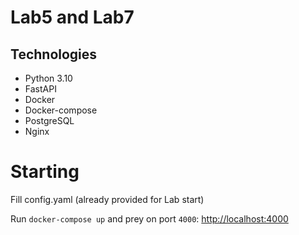 # Lab5 and Lab7

## Technologies
- Python 3.10
- FastAPI
- Docker
- Docker-compose
- PostgreSQL
- Nginx

# Starting
Fill config.yaml (already provided for Lab start)

Run `docker-compose up` and prey on port `4000`: [http://localhost:4000](http://localhost:4000)
